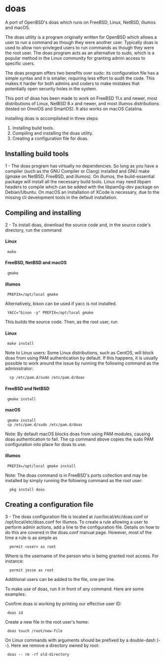 # doas
A port of OpenBSD's doas which runs on FreeBSD, Linux, NetBSD, illumos and macOS.

The doas utility is a program originally written for OpenBSD which allows a user to run a command as though they were another user. Typically doas is used to allow non-privleged users to run commands as though they were the root user. The doas program acts as an alternative to sudo, which is a popular method in the Linux community for granting admin access to specific users.

The doas program offers two benefits over sudo: its configuration file has a simple syntax and it is smaller, requiring less effort to audit the code. This makes it harder for both admins and coders to make mistakes that potentially open security holes in the system.

This port of doas has been made to work on FreeBSD 11.x and newer, most distributions of Linux, NetBSD 8.x and newer, and most illumos distributions (tested on OmniOS and SmartOS). It also works on macOS Catalina.

Installing doas is accomplished in three steps:
1. Installing build tools.
2. Compiling and installing the doas utility.
3. Creating a configuration file for doas.

## Installing build tools

1 - The doas program has virtually no dependencies. So long as you have a compiler (such as the GNU Compiler or Clang) installed and GNU make (gmake on NetBSD, FreeBSD, and illumos). On illumos, the build-essential package will install all the necessary build tools. Linux may need libpam headers to compile which can be added with the libpam0g-dev package on Debian/Ubuntu. On macOS an installation of XCode is necessary, due to the missing cli development tools in the default installation.

## Compiling and installing

2 - To install doas, download the source code and, in the source code's directory, run the command

#### Linux

     make
    
#### FreeBSD, NetBSD and macOS

     gmake

#### illumos

     PREFIX=/opt/local gmake

Alternatively, bison can be used if yacc is not installed.

     YACC="bison -y" PREFIX=/opt/local gmake
   
This builds the source code. Then, as the root user, run

#### Linux

     make install
     
Note to Linux users: Some Linux distributions, such as CentOS, will block doas from using PAM authentication by default. If this happens, it is usually possible to work around the issue by running the following command as the administrator:

      cp /etc/pam.d/sudo /etc/pam.d/doas


#### FreeBSD and NetBSD 

     gmake install

#### macOS

     gmake install
     cp /etc/pam.d/sudo /etc/pam.d/doas

Note: By default macOS blocks doas from using PAM modules, causing doas authentication to fail. The cp command above copies the sudo PAM configuration into place for doas to use.


#### illumos

     PREFIX=/opt/local gmake install

Note: The doas command is in FreeBSD's ports collection and may be installed by simply running the following command as the root user:

      pkg install doas

## Creating a configuration file

3 - The doas configuration file is located at /usr/local/etc/doas.conf or /opt/local/etc/doas.conf for illumos. To create a rule allowing a user to perform admin actions, add a line to the configuration file. Details on how to do this are covered in the doas.conf manual page. However, most of the time a rule is as simple as

      permit <user> as root

Where <user> is the username of the person who is being granted root access. For instance:

      permit jesse as root

Additional users can be added to the file, one per line.

To make use of doas, run it in front of any command. Here are some examples:

Confirm doas is working by printing our effective user ID:

     doas id

Create a new file in the root user's home:

     doas touch /root/new-file

On Linux commands with arguments should be prefixed by a double-dash (--). Here we remove a directory owned by root:

     doas -- rm -rf old-directory
